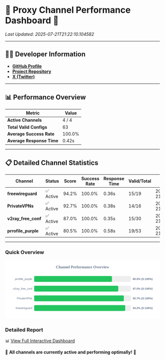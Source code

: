 # 🌟 Proxy Channel Performance Dashboard 🌟

_Last Updated: 2025-07-21T21:22:10.104582_

---

## 👩‍💻 Developer Information

- **[GitHub Profile](https://github.com/4n0nymou3)**  
- **[Project Repository](https://github.com/4n0nymou3/multi-proxy-config-fetcher)**  
- **[X (Twitter)](https://x.com/4n0nymou3)**  

---

## 📊 Performance Overview

| Metric                | Value       |
|-----------------------|-------------|
| **Active Channels**   | 4 / 4       |
| **Total Valid Configs** | 63          |
| **Average Success Rate** | 100.0%      |
| **Average Response Time** | 0.42s       |

---

## 📋 Detailed Channel Statistics

| Channel          | Status     | Score  | Success Rate | Response Time | Valid/Total | Last Success               |
|------------------|------------|--------|--------------|---------------|-------------|----------------------------|
| **freewireguard**  | ✅ Active  | 94.2%  | 100.0% | 0.36s         | 15/19       | 2025-07-21T21:22:10.102742 |
| **PrivateVPNs**  | ✅ Active  | 92.7%  | 100.0% | 0.38s         | 14/16       | 2025-07-21T21:22:09.709938 |
| **v2ray_free_conf**  | ✅ Active  | 87.0%  | 100.0% | 0.35s         | 15/30       | 2025-07-21T21:22:09.286049 |
| **prrofile_purple**  | ✅ Active  | 80.5%  | 100.0% | 0.58s         | 19/53       | 2025-07-21T21:22:08.874979 |

---

### Quick Overview
<div align="center">
  <a href="https://raw.githubusercontent.com/nullluser/NullRepo/refs/heads/main/assets/channel_stats_chart.svg">
    <img src="https://raw.githubusercontent.com/nullluser/NullRepo/refs/heads/main/assets/channel_stats_chart.svg" alt="Source Performance Statistics" width="800">
  </a>
</div>

### Detailed Report
📊 [View Full Interactive Dashboard](https://htmlpreview.github.io/?https://github.com/nullluser/NullRepo/blob/main/assets/performance_report.html)

🎉 **All channels are currently active and performing optimally!** 🎉
